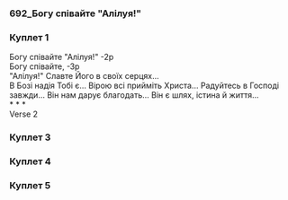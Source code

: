 ### 692_Богу співайте "Алілуя!"
### Куплет 1
Богу співайте "Алілуя!" -2р<br/>Богу співайте, -Зр<br/>"Алілуя!" Славте Його в своїх серцях... <br/>В Бозі надія Тобі є... Вірою всі прийміть Христа... Радуйтесь в Господі завжди... Він нам дарує благодать... Він є шлях, істина й життя...<br/>*   *   *<br/>Verse 2
### Куплет 3

### Куплет 4

### Куплет 5

